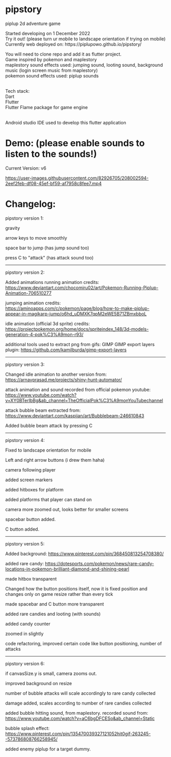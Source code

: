 # pipstory
piplup 2d adventure game
<p>
Started developing on 1 December 2022 <br>
Try it out! (please turn ur mobile to landscape orientation if trying on mobile)<br>
Currently web deployed on: https://piplupowo.github.io/pipstory/<br>

You will need to clone repo and add it as flutter project.<br>
Game inspired by pokemon and maplestory<br>
maplestory sound effects used: jumping sound, looting sound, background music (login screen music from maplestory)<br>
pokemon sound effects used: piplup sounds<br>
</p>

<br>
Tech stack:<br>
Dart<br>
Flutter<br>
Flutter Flame package for game engine<br>

<br>
<p>
Android studio IDE used to develop this flutter application
</p>

# Demo: (please enable sounds to listen to the sounds!)
<p> Current Version: v6 </p>



https://user-images.githubusercontent.com/82926705/208002594-2eef2feb-df08-45ef-bf59-af7958c8fee7.mp4










# Changelog:
<p>

pipstory version 1:

gravity

arrow keys to move smoothly

space bar to jump (has jump sound too)

press C to "attack" (has attack sound too)

_________________________________________________________________________________________________________________________________________________________
pipstory version 2:

Added animations
running animation credits: https://www.deviantart.com/chocomiru02/art/Pokemon-Running-Piplup-Animation-706510277

jumping animation credits: https://aminoapps.com/c/pokemon/page/blog/how-to-make-piplup-appear-in-magikarp-jump/o6hd_uDMXK7qpM2eWE5B71ZBmxbboL

idle animation (official 3d sprite) credits: https://projectpokemon.org/home/docs/spriteindex_148/3d-models-generation-4-pok%C3%A9mon-r93/

additional tools used to extract png from gifs:
GIMP
GIMP export layers plugin: https://github.com/kamilburda/gimp-export-layers

_________________________________________________________________________________________________________________________________________________________
pipstory version 3:

Changed idle animation to another version from: https://arnavprasad.me/projects/shiny-hunt-automator/

attack animation and sound recorded from
official pokemon youtube: https://www.youtube.com/watch?v=XY0BTerIbBg&ab_channel=TheOfficialPok%C3%A9monYouTubechannel

attack bubble beam extracted from: https://www.deviantart.com/kaspiian/art/Bubblebeam-246610843

Added bubble beam attack by pressing C

_________________________________________________________________________________________________________________________________________________________
pipstory version 4:


Fixed to landscape orientation for mobile

Left and right arrow buttons (i drew them haha)

camera following player

added screen markers

added hitboxes for platform

added platforms that player can stand on

camera more zoomed out, looks better for smaller screens

spacebar button added.

C button added.
  
_________________________________________________________________________________________________________________________________________________________
pipstory version 5:

Added background: https://www.pinterest.com/pin/368450813254708380/

added rare candy: https://dotesports.com/pokemon/news/rare-candy-locations-in-pokemon-brilliant-diamond-and-shining-pearl

made hitbox transparent

Changed how the button positions itself, now it is fixed position and changes
only on game resize rather than every tick

made spacebar and C button more transparent

added rare candies and looting (with sounds)

added candy counter

zoomed in slightly

code refactoring, improved certain code like button positioning, number of attacks

_________________________________________________________________________________________________________________________________________________________
pipstory version 6:

if canvasSize.y is small, camera zooms out.

improved background on resize

number of bubble attacks will scale accordingly to rare candy collected

damage added, scales according to number of rare candies collected

added bubble hitting sound, from maplestory. recorded sound from:
https://www.youtube.com/watch?v=aC6bgDFCESo&ab_channel=Static

bubble splash effect: https://www.pinterest.com/pin/135470039327121052hit0gif-263245--573786808766258945/

added enemy piplup for a target dummy.


</p>
